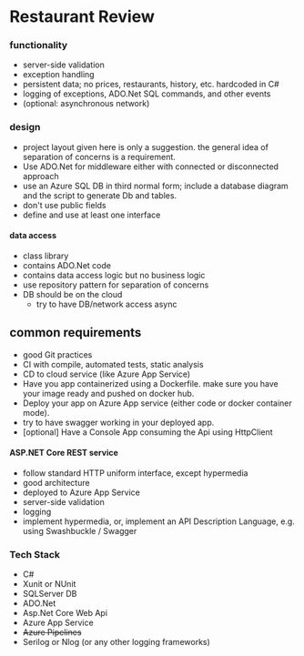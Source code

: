 # Restaurant Review 

### functionality
* server-side validation
* exception handling
* persistent data; no prices, restaurants, history, etc. hardcoded in C#
* logging of exceptions, ADO.Net SQL commands, and other events
* (optional: asynchronous network)

### design
* project layout given here is only a suggestion. the general idea of
  separation of concerns is a requirement.
* Use ADO.Net for middleware either with connected or disconnected approach
* use an Azure SQL DB in third normal form; include a database diagram and the script to generate Db and tables.
* don't use public fields
* define and use at least one interface


#### data access
* class library
* contains ADO.Net code
* contains data access logic but no business logic
* use repository pattern for separation of concerns
* DB should be on the cloud
    * try to have DB/network access async


## common requirements
* good Git practices
* CI with compile, automated tests, static analysis
* CD to cloud service (like Azure App Service)
* Have you app containerized using a Dockerfile. make sure you have your image ready and pushed on docker hub.
* Deploy your app on Azure App service (either code or docker container mode).
* try to have swagger working in your deployed app.
* [optional] Have a Console App consuming the Api using HttpClient

#### ASP.NET Core REST service
* follow standard HTTP uniform interface, except hypermedia
* good architecture
* deployed to Azure App Service
* server-side validation
* logging
* implement hypermedia, or, implement an API Description Language, e.g. using Swashbuckle / Swagger



### Tech Stack 
- C# 
- Xunit or NUnit
- SQLServer DB 
- ADO.Net
- Asp.Net Core Web Api
- Azure App Service
- ~~Azure Pipelines~~
- Serilog or Nlog (or any other logging frameworks) 

 
